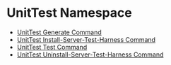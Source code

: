 # UnitTest Namespace

*   [UnitTest Generate Command](./unittest-namespace/unittest-generate-command.md)
*   [UnitTest Install-Server-Test-Harness Command](./unittest-namespace/unittest-install-server-test-harness-command.md)
*   [UnitTest Test Command](./unittest-namespace/unittest-test-command.md)
*   [UnitTest Uninstall-Server-Test-Harness Command](./unittest-namespace/unittest-uninstall-server-test-harness-command.md)